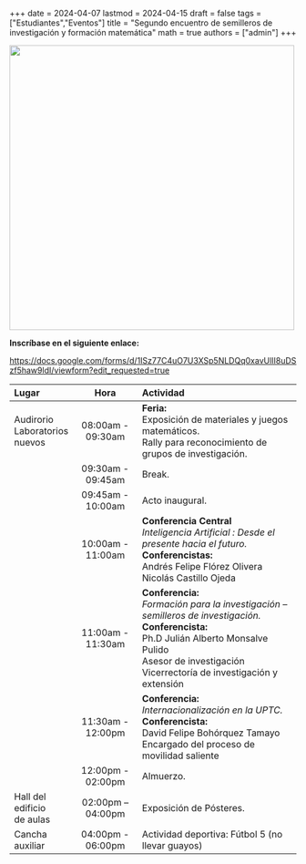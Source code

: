 +++
date      = 2024-04-07
lastmod   = 2024-04-15
draft     = false
tags      = ["Estudiantes","Eventos"]
title     = "Segundo encuentro de semilleros de investigación y formación matemática"
math      = true
authors = ["admin"]
+++


<img src="https://matematicas.netlify.app/img/semilleros2024.jpeg"  width="500">

**Inscríbase en el siguiente enlace:**

https://docs.google.com/forms/d/1ISz77C4uO7U3XSp5NLDQq0xavUlII8uDSzf5haw9ldI/viewform?edit_requested=true

Lugar | Hora | Actividad
:-----|:-------:|:--------------------------------
Audirorio<br>Laboratorios<br>nuevos|08:00am - 09:30am  | **Feria:** <br> Exposición de materiales y juegos matemáticos. <br> Rally para reconocimiento de grupos de investigación.
&nbsp; | 09:30am - 09:45am | Break.
&nbsp; | 09:45am - 10:00am | Acto inaugural.
&nbsp; |10:00am - 11:00am | **Conferencia Central** <br> *Inteligencia Artificial : Desde el presente hacia el futuro.* <br> **Conferencistas:** <br> Andrés Felipe Flórez Olivera <br> Nicolás Castillo Ojeda
&nbsp; | 11:00am - 11:30am| **Conferencia:** <br> *Formación para la investigación – semilleros de investigación.* <br> **Conferencista:** <br> Ph.D Julián Alberto Monsalve Pulido<br> Asesor de investigación Vicerrectoría de investigación y extensión
&nbsp;  |11:30am - 12:00pm | **Conferencia:** <br> *Internacionalización en la UPTC.* <br> **Conferencista:** <br> David Felipe Bohórquez Tamayo<br> Encargado del proceso de movilidad saliente
 &nbsp; | 12:00pm - 02:00pm | Almuerzo.
Hall del<br> edificio <br>de aulas | 02:00pm – 04:00pm| Exposición de Pósteres.
Cancha <br> auxiliar| 04:00pm - 06:00pm | Actividad deportiva: Fútbol 5 (no llevar guayos)

